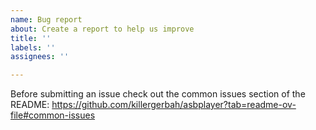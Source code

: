```yaml
---
name: Bug report
about: Create a report to help us improve
title: ''
labels: ''
assignees: ''

---
```


Before submitting an issue check out the common issues section of the README:
https://github.com/killergerbah/asbplayer?tab=readme-ov-file#common-issues
